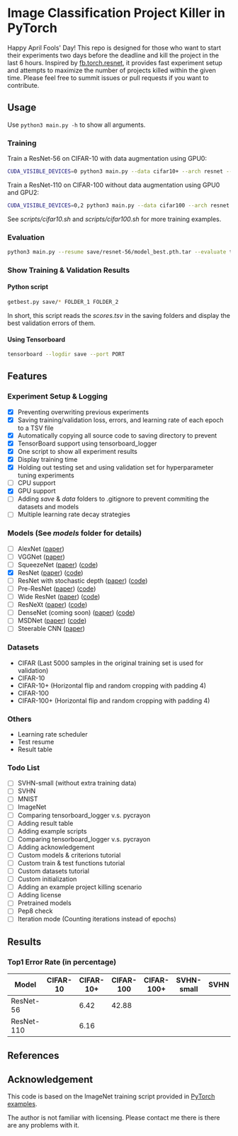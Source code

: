# Image Classification Project Killer in PyTorch
Happy April Fools' Day!
This repo is designed for those who want to start their experiments two days before the deadline and kill the project in the last 6 hours.
Inspired by [fb.torch.resnet](https://github.com/facebook/fb.resnet.torch),
it provides fast experiment setup and attempts to maximize the number of projects killed within the given time.
Please feel free to summit issues or pull requests if you want to contribute.

## Usage
Use `python3 main.py -h` to show all arguments.

### Training
Train a ResNet-56 on CIFAR-10 with data augmentation using GPU0:
```sh
CUDA_VISIBLE_DEVICES=0 python3 main.py --data cifar10+ --arch resnet --depth 56 --save save/cifar10+-resnet-56 --epochs 164
```
Train a ResNet-110 on CIFAR-100 without data augmentation using GPU0 and GPU2:
```sh
CUDA_VISIBLE_DEVICES=0,2 python3 main.py --data cifar100 --arch resnet --depth 110 --save save/cifar100-resnet-110 --epochs 164
```

See *scripts/cifar10.sh* and *scripts/cifar100.sh* for more training examples.
### Evaluation
```sh
python3 main.py --resume save/resnet-56/model_best.pth.tar --evaluate test --data cifar10+
```
### Show Training & Validation Results
#### Python script
```sh
getbest.py save/* FOLDER_1 FOLDER_2
```
In short, this script reads the *scores.tsv* in the saving folders and display the best validation errors of them.

#### Using Tensorboard
```sh
tensorboard --logdir save --port PORT
```

## Features

### Experiment Setup & Logging
- [x] Preventing overwriting previous experiments
- [x] Saving training/validation loss, errors, and learning rate of each epoch to a TSV file
- [x] Automatically copying all source code to saving directory to prevent
- [x] TensorBoard support using tensorboard_logger
- [x] One script to show all experiment results
- [x] Display training time
- [x] Holding out testing set and using validation set for hyperparameter tuning experiments
- [ ] CPU support
- [x] GPU support
- [ ] Adding *save* & *data* folders to .gitignore to prevent commiting the datasets and models
- [ ] Multiple learning rate decay strategies

### Models (See *models* folder for details)
- [ ] AlexNet ([paper](http://papers.nips.cc/paper/4824-imagenet-classification-with-deep-convolutional-neural-networks))
- [ ] VGGNet ([paper](https://arxiv.org/abs/1409.1556))
- [ ] SqueezeNet ([paper](https://arxiv.org/abs/1602.07360)) ([code](https://github.com/DeepScale/SqueezeNet))
- [x] ResNet ([paper](https://arxiv.org/abs/1512.03385)) ([code](https://github.com/facebook/fb.resnet.torch))
- [ ] ResNet with stochastic depth ([paper](https://arxiv.org/abs/1603.09382)) ([code](https://github.com/yueatsprograms/Stochastic_Depth))
- [ ] Pre-ResNet ([paper](https://arxiv.org/abs/1603.05027)) ([code](https://github.com/facebook/fb.resnet.torch))
- [ ] Wide ResNet ([paper](https://arxiv.org/abs/1605.07146)) ([code](https://github.com/szagoruyko/wide-residual-networks))
- [ ] ResNeXt ([paper](https://arxiv.org/abs/1611.05431)) ([code](https://github.com/facebookresearch/ResNeXt))
- [ ] DenseNet (coming soon) ([paper](https://arxiv.org/abs/1608.06993)) ([code](https://github.com/liuzhuang13/DenseNet))
- [ ] MSDNet ([paper](https://arxiv.org/abs/1703.09844)) ([code](https://github.com/gaohuang/MSDNet))
- [ ] Steerable CNN ([paper](https://arxiv.org/abs/1612.08498))

### Datasets
- CIFAR (Last 5000 samples in the original training set is used for validation)
 - CIFAR-10
 - CIFAR-10+ (Horizontal flip and random cropping with padding 4)
 - CIFAR-100
 - CIFAR-100+ (Horizontal flip and random cropping with padding 4)


### Others
- Learning rate scheduler
- Test resume
- Result table

### Todo List
- [ ] SVHN-small (without extra training data)
- [ ] SVHN
- [ ] MNIST
- [ ] ImageNet
- [ ] Comparing tensorboard\_logger v.s. pycrayon
- [ ] Adding result table
- [ ] Adding example scripts
- [ ] Comparing tensorboard\_logger v.s. pycrayon
- [ ] Adding acknowledgement
- [ ] Custom models & criterions tutorial
- [ ] Custom train & test functions tutorial
- [ ] Custom datasets tutorial
- [ ] Custom initialization
- [ ] Adding an example project killing scenario
- [ ] Adding license
- [ ] Pretrained models
- [ ] Pep8 check
- [ ] Iteration mode (Counting iterations instead of epochs)

## Results
### Top1 Error Rate (in percentage)
| Model      | CIFAR-10 | CIFAR-10+ | CIFAR-100 | CIFAR-100+ | SVHN-small | SVHN |
|------------|----------|-----------|-----------|------------|------------|------|
| ResNet-56  |          | 6.42      | 42.88     |            |            |      |
| ResNet-110 |          | 6.16      |           |            |            |      |

## References

## Acknowledgement
This code is based on the ImageNet training script provided in [PyTorch examples](https://github.com/pytorch/examples/blob/master/imagenet/main.py).

The author is not familiar with licensing. Please contact me there is there are any problems with it.
